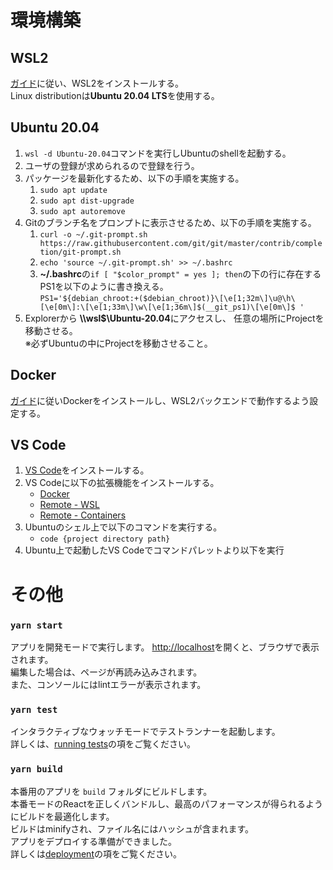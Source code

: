 # 環境構築

## WSL2
[ガイド](https://docs.microsoft.com/ja-jp/windows/wsl/install-win10)に従い、WSL2をインストールする。  
Linux distributionは**Ubuntu 20.04 LTS**を使用する。

## Ubuntu 20.04
1. ```wsl -d Ubuntu-20.04```コマンドを実行しUbuntuのshellを起動する。  
1. ユーザの登録が求められるので登録を行う。
1. パッケージを最新化するため、以下の手順を実施する。
    1. ```sudo apt update```
    1. ```sudo apt dist-upgrade```
    1. ```sudo apt autoremove```
1. Gitのブランチ名をプロンプトに表示させるため、以下の手順を実施する。
    1. ```curl -o ~/.git-prompt.sh https://raw.githubusercontent.com/git/git/master/contrib/completion/git-prompt.sh```
    1. ```echo 'source ~/.git-prompt.sh' >> ~/.bashrc```
    1. **~/.bashrc**の```if [ "$color_prompt" = yes ]; then```の下の行に存在するPS1を以下のように書き換える。  
    ```PS1='${debian_chroot:+($debian_chroot)}\[\e[1;32m\]\u@\h\[\e[0m\]:\[\e[1;33m\]\w\[\e[1;36m\]$(__git_ps1)\[\e[0m\]$ '```
1. Explorerから **\\\\wsl$\\Ubuntu-20.04**にアクセスし、 任意の場所にProjectを移動させる。  
※必ずUbuntuの中にProjectを移動させること。


## Docker
[ガイド](https://docs.docker.com/docker-for-windows/wsl/)に従いDockerをインストールし、WSL2バックエンドで動作するよう設定する。

## VS Code
1. [VS Code](https://code.visualstudio.com/download)をインストールする。  
1. VS Codeに以下の拡張機能をインストールする。
    - [Docker](https://marketplace.visualstudio.com/items?itemName=ms-azuretools.vscode-docker)
    - [Remote - WSL](https://marketplace.visualstudio.com/items?itemName=ms-vscode-remote.remote-wsl)
    - [Remote - Containers](https://marketplace.visualstudio.com/items?itemName=ms-vscode-remote.remote-containers)
1. Ubuntuのシェル上で以下のコマンドを実行する。
    - ```code {project directory path}```
1. Ubuntu上で起動したVS Codeでコマンドパレットより以下を実行

# その他

### `yarn start`
アプリを開発モードで実行します。
[http://localhost](http://localhost)を開くと、ブラウザで表示されます。  
編集した場合は、ページが再読み込みされます。  
また、コンソールにはlintエラーが表示されます。

### `yarn test`
インタラクティブなウォッチモードでテストランナーを起動します。  
詳しくは、[running tests](https://facebook.github.io/create-react-app/docs/running-tests)の項をご覧ください。

### `yarn build`
本番用のアプリを `build` フォルダにビルドします。  
本番モードのReactを正しくバンドルし、最高のパフォーマンスが得られるようにビルドを最適化します。  
ビルドはminifyされ、ファイル名にはハッシュが含まれます。  
アプリをデプロイする準備ができました。  
詳しくは[deployment](https://facebook.github.io/create-react-app/docs/deployment)の項をご覧ください。
